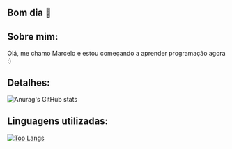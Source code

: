 ## Bom dia 👋

## Sobre mim:
Olá, me chamo Marcelo e estou começando a aprender programação agora :)

## Detalhes:

![Anurag's GitHub stats](https://github-readme-stats.vercel.app/api?username=marcelo-01&show_icons=true&theme=midnight-purple)

## Linguagens utilizadas:
[![Top Langs](https://github-readme-stats.vercel.app/api/top-langs/?username=anuraghazra&layout=compact)](https://github.com/anuraghazra/github-readme-stats)
